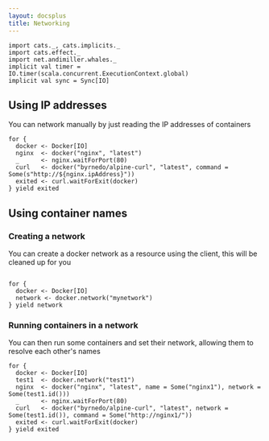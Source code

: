 ```yaml
---
layout: docsplus
title: Networking
---
```


```tut:invisible
import cats._, cats.implicits._
import cats.effect._
import net.andimiller.whales._
implicit val timer = IO.timer(scala.concurrent.ExecutionContext.global)
implicit val sync = Sync[IO]
```

## Using IP addresses

You can network manually by just reading the IP addresses of containers

```tut:silent
for {
  docker <- Docker[IO]
  nginx  <- docker("nginx", "latest")
  _      <- nginx.waitForPort(80)
  curl   <- docker("byrnedo/alpine-curl", "latest", command = Some(s"http://${nginx.ipAddress}"))
  exited <- curl.waitForExit(docker)
} yield exited
```

## Using container names

### Creating a network

You can create a docker network as a resource using the client, this will be cleaned up for you

```tut:silent

for {
  docker <- Docker[IO]
  network <- docker.network("mynetwork")
} yield network
```

### Running containers in a network

You can then run some containers and set their network, allowing them to resolve each other's names

```tut:silent
for {
  docker <- Docker[IO]
  test1  <- docker.network("test1")
  nginx  <- docker("nginx", "latest", name = Some("nginx1"), network = Some(test1.id()))
  _      <- nginx.waitForPort(80)
  curl   <- docker("byrnedo/alpine-curl", "latest", network = Some(test1.id()), command = Some("http://nginx1/"))
  exited <- curl.waitForExit(docker)
} yield exited
```
